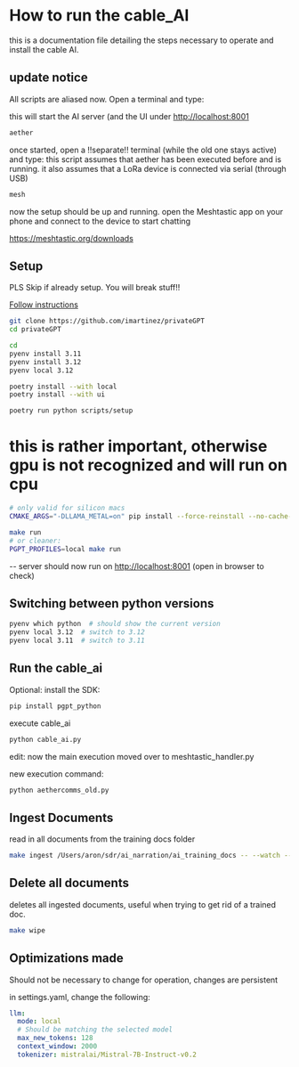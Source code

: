 # How to run the cable_AI

this is a documentation file detailing the steps necessary to operate and install the cable AI.

## update notice

All scripts are aliased now. Open a terminal and type:

this will start the AI server (and the UI under <http://localhost:8001>

```bash
aether
```

once started, open a !!separate!! terminal (while the old one stays active) and type:
this script assumes that aether has been executed before and is running.
it also assumes that a LoRa device is connected via serial (through USB)

```bash
mesh
```

now the setup should be up and running. open the Meshtastic app on your phone and connect to the device to start chatting

<https://meshtastic.org/downloads>

## Setup

PLS Skip if already setup. You will break stuff!!

[Follow instructions](https://docs.privategpt.dev/installation)

```bash
git clone https://github.com/imartinez/privateGPT
cd privateGPT
```

```bash
cd
pyenv install 3.11
pyenv install 3.12
pyenv local 3.12
```

```bash
poetry install --with local
poetry install --with ui
```

```bash
poetry run python scripts/setup
```

# this is rather important, otherwise gpu is not recognized and will run on cpu

```bash
# only valid for silicon macs
CMAKE_ARGS="-DLLAMA_METAL=on" pip install --force-reinstall --no-cache-dir llama-cpp-python
```

```bash
make run
# or cleaner:
PGPT_PROFILES=local make run
```

-- server should now run on
<http://localhost:8001>
(open in browser to check)

## Switching between python versions

```bash
pyenv which python  # should show the current version
pyenv local 3.12  # switch to 3.12
pyenv local 3.11  # switch to 3.11
```

## Run the cable_ai

Optional: install the SDK:

```bash
pip install pgpt_python
```

execute cable_ai

```bash
python cable_ai.py
```

edit: now the main execution moved over to meshtastic_handler.py

new execution command:

```bash
python aethercomms_old.py
```

## Ingest Documents

read in all documents from the training docs folder

```bash
make ingest /Users/aron/sdr/ai_narration/ai_training_docs -- --watch --log-file //Users/aron/privateGPT/private_gpt/ingest.log
```

## Delete all documents

deletes all ingested documents, useful when trying to get rid of a trained doc.

```bash
make wipe
```

## Optimizations made

Should not be necessary to change for operation, changes are persistent

in settings.yaml, change the following:

```yaml
llm:
  mode: local
  # Should be matching the selected model
  max_new_tokens: 128
  context_window: 2000
  tokenizer: mistralai/Mistral-7B-Instruct-v0.2
```
